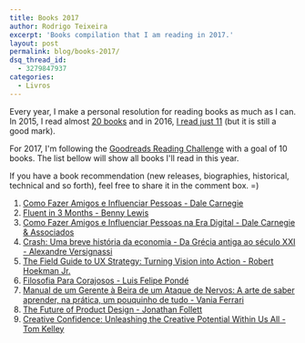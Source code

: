 ```yaml
---
title: Books 2017
author: Rodrigo Teixeira
excerpt: 'Books compilation that I am reading in 2017.'
layout: post
permalink: blog/books-2017/
dsq_thread_id:
  - 3279847937
categories:
  - Livros
---
```


Every year, I make a personal resolution for reading books as much as I can. In 2015, I read almost [20 books](/blog/livros-2015/) and in 2016, [I read just 11](/blog/livros-2016/) (but it is still a good mark).

For 2017, I'm following the [Goodreads Reading Challenge](https://www.goodreads.com/) with a goal of 10 books. The list bellow will show all books I'll read in this year.

If you have a book recommendation (new releases, biographies, historical, technical and so forth), feel free to share it in the comment box. =)

1. [Como Fazer Amigos e Influenciar Pessoas -  Dale Carnegie](http://a.co/aCaW8VS)
2. [Fluent in 3 Months - Benny Lewis](http://amzn.eu/bE1hPUA)
3. [Como Fazer Amigos e Influenciar Pessoas na Era Digital - Dale Carnegie & Associados](http://a.co/aFx3oN8)
4. [Crash: Uma breve história da economia - Da Grécia antiga ao século XXI - Alexandre Versignassi](http://a.co/2vRyjqj)
5. [The Field Guide to UX Strategy: Turning Vision into Action - Robert Hoekman Jr.](https://www.uxpin.com/studio/ebooks/ux-strategy-field-guide/)
6. [Filosofia Para Corajosos - Luis Felipe Pondé](http://a.co/b9xLdZr)
7. [Manual de um Gerente à Beira de um Ataque de Nervos: A arte de saber aprender, na prática, um pouquinho de tudo - Vania Ferrari](http://a.co/iMyww2D)
8. [The Future of Product Design - Jonathan Follett](http://www.oreilly.com/design/free/future-of-product-design.csp)
9. [Creative Confidence: Unleashing the Creative Potential Within Us All - Tom Kelley](http://a.co/7tqLAfM)
